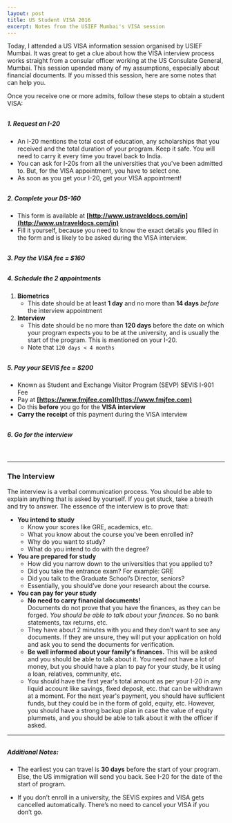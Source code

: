 ```yaml
---
layout: post
title: US Student VISA 2016
excerpt: Notes from the USIEF Mumbai's VISA session
---
```


Today, I attended a US VISA information session organised by USIEF Mumbai. It was great to get a clue about how the VISA interview process works straight from a consular officer working at the US Consulate General, Mumbai. This session upended many of my assumptions, especially about financial documents. If you missed this session, here are some notes that can help you.

Once you receive one or more admits, follow these steps to obtain a student VISA:

##### 1. Request an I-20

- An I-20 mentions the total cost of education, any scholarships that you received and the total duration of your program. Keep it safe. You will need to carry it every time you travel back to India.
- You can ask for I-20s from all the universities that you've been admitted to. But, for the VISA appointment, you have to select one.
- As soon as you get your I-20, get your VISA appointment!

##### 2. Complete your DS-160

- This form is available at **[http://www.ustraveldocs.com/in](http://www.ustraveldocs.com/in)**
- Fill it yourself, because you need to know the exact details you filled in the form and is likely to be asked during the VISA interview.

##### 3. Pay the VISA fee = $160

##### 4. Schedule the 2 appointments

1. **Biometrics**
	- This date should be at least **1 day** and no more than **14 days** *before* the interview appointment
2. **Interview**
	- This date should be no more than **120 days** before the date on which your program expects you to be at the university, and is usually the start of the program. This is mentioned on your I-20.
	- Note that `120 days < 4 months`

##### 5. Pay your SEVIS fee = $200
- Known as Student and Exchange Visitor Program (SEVP) SEVIS I-901 Fee
- Pay at **[https://www.fmjfee.com](https://www.fmjfee.com)**
- Do this **before** you go for the **VISA interview**
- **Carry the receipt** of this payment during the VISA interview

##### 6. Go for the interview

<br>

---

### The Interview

The interview is a verbal communication process. You should be able to explain anything that is asked by yourself. If you get stuck, take a breath and try to answer. The essence of the interview is to prove that:

- **You intend to study**
	- Know your scores like GRE, academics, etc.
	- What you know about the course you've been enrolled in?
	- Why do you want to study?
	- What do you intend to do with the degree?
- **You are prepared for study**
	- How did you narrow down to the universities that you applied to?
	- Did you take the entrance exam? For example: GRE
	- Did you talk to the Graduate School’s Director, seniors?
	- Essentially, you should’ve done your research about the course.
- **You can pay for your study**
	- **No need to carry financial documents!**   
	  Documents do not prove that you have the finances, as they can be forged.
	  *You should be able to talk about your finances.* So no bank statements, tax returns, etc.
	- They have about 2 minutes with you and they don’t want to see any documents. If they are unsure, they will put your application on hold and ask you to send the documents for verification.
	- **Be well informed about your family's finances.** This will be asked and you should be able to talk about it. You need not have a lot of money, but you should have a plan to pay for your study, be it using a loan, relatives, community, etc.
	- You should have the first year's total amount as per your I-20 in any liquid account like savings, fixed deposit, etc. that can be withdrawn at a moment. For the next year's payment, you should have sufficient funds, but they could be in the form of gold, equity, etc. However, you should have a strong backup plan in case the value of equity plummets, and you should be able to talk about it with the officer if asked.

---

##### Additional Notes:

- The earliest you can travel is **30 days** before the start of your program. Else, the US immigration will send you back. See I-20 for the date of the start of program.

- If you don’t enroll in a university, the SEVIS expires and VISA gets cancelled automatically. There’s no need to cancel your VISA if you don’t go.

<style>
	h5 {
		margin-top: 30px;
	}
</style>
